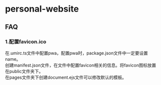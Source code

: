 # personal-website
## FAQ
### 1.配置favicon.ico
在.umirc.ts文件中配置pwa，配置pwa时，package.json文件中一定要设置name。        
创建manifest.json文件，在文件中配置favicon相关的信息。将favicon图标放置在public文件夹下。       
在pages文件夹下创建document.ejs文件可以修改默认的模板。
